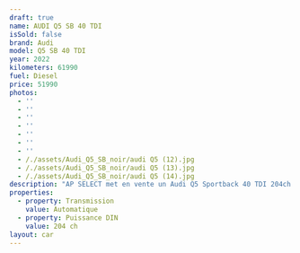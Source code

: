 ```yaml
---
draft: true
name: AUDI Q5 SB 40 TDI
isSold: false
brand: Audi
model: Q5 SB 40 TDI
year: 2022
kilometers: 61990
fuel: Diesel
price: 51990
photos:
  - ''
  - ''
  - ''
  - ''
  - ''
  - ''
  - ''
  - /./assets/Audi_Q5_SB_noir/audi Q5 (12).jpg
  - /./assets/Audi_Q5_SB_noir/audi Q5 (13).jpg
  - /./assets/Audi_Q5_SB_noir/audi Q5 (14).jpg
description: "AP SELECT met en vente un Audi Q5 Sportback 40 TDI 204ch quattro S-Tronic 7\n\nModèle du 06/2022 avec 61 990km.\n\nCouleur Schwartz metallic, intérieur Cuir S Dinamica noir surpiqûres rouge.\n\nVéhicule origine France \U0001F1EB\U0001F1F7 de première main.\n\nTVA apparente.\n\nVendu avec une garantie 6 mois complète.\n\nLe véhicule est en parfait état avec historique complet AUDI Lyon.\n\nÉquipements et options :\n- Boîte S-Tronic 7\n- Pack S-Line\n- Châssis sport DCC\n- Jantes 21 pouces SQ5\n- Pack esthétique noir\n- Virtual cockpit\n- HD Matrix Led\n- Régulateur adaptatif ACC\n- Alerte franchissement ligne\n- Fonction freinage actif\n- Intérieur cuir dinamica noir / surpiques rouge\n- Audi Drive Select\n- Démarrage sans Clés Keyless\n- Son Bang & Olufsen\n- Sièges Sport S électriques et chauffants\n- Audi MMI navigation +\n- Pack business\n- Feux de jour à LED\n- Feux arrière LED Dynamique\n- Coffre électrique\n- Controle automatique des feux de route ALS\n- Caméra de recul 360\n- Parc distance contrôle PDC avant / arrière\n- Vitrage arrière surteinté\n- Connexion Ipod et USB\n- Affichage multifonctions plus\n- Climatisation auto\n- Éclairage et essuie-glaces automatique\n- Rétroviseurs rabattable électriquement et chauffants\n- Rétroviseurs int / ext Electrochrome\n- Bluetooth\n- Éclairage d ambiance\n\nDisponible et visible sur RDV pour acheteur sérieux.\n\nRéalisation des démarches d'immatriculation.\n\nAP SELECT c'est des solutions de courtage et conciergerie sur mesure pour profiter librement de sa passion et de son patrimoine.\n\nPrenez le volant, AP SELECT s'occupe du reste."
properties:
  - property: Transmission
    value: Automatique
  - property: Puissance DIN
    value: 204 ch
layout: car
---
```



